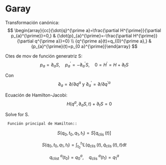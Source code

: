 
# Garay

Transformación canónica:
$$
\begin{array}{cc}{\dot{q}^{\prime a}=\frac{\partial H^{\prime}}{\partial p_{a}^{\prime}}=0,} & {\dot{p}_{a}^{\prime}=-\frac{\partial H^{\prime}}{\partial q^{\prime a}}=0} \\ {q^{\prime a}(t)=q_{0}^{\prime a},} & {p_{a}^{\prime}(t)=p_{0 a}^{\prime}}\end{array}
$$

Ctes de mov de función generatriz S:
$$
p_{a}=\partial_{a} S, \quad p_{a}^{\prime}=-\partial_{a}^{\prime} S, \quad 0=H^{\prime}=H+\partial_{t} S
$$

Con
$$
{\partial_{a}=\partial / \partial q^{a} \text { y } \partial_{a}^{\prime}=\partial / \partial q^{\prime a}}
$$

Ecuación de Hamilton-Jacobi:
$$
{\qquad H\left(q^{a}, \partial_{a} S, t\right)+\partial_{t} S=0}
$$

Solve for S.

	 Función principal de Hamilton::
$$
{S\left(q_{0}, t_{0}, q_{1}, t_{1}\right)=S\left[q_{\text {clis }}(t)\right]}
$$

$$
{S\left(q_{0}, t_{0}, q_{1}, t_{1}\right) =\int_{t_{0}}^{t_{1}} L\left(q_{\text {clis }}(t), \dot{q}_{\text {clis }}(t), t\right) \mathrm{d} t }
$$

$$
{q_{\text {clist }}^{a}\left(t_{0}\right) =q_{0}^{a}, \quad q_{\text {clis }}^{a}\left(t_{1}\right)=q_{1}^{a}}
$$
<!--stackedit_data:
eyJoaXN0b3J5IjpbLTEzOTc4MzI4MzUsLTIyOTI0MjQ2LDE0MT
g5MjE5NDFdfQ==
-->